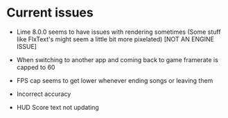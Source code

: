 # Current issues

- Lime 8.0.0 seems to have issues with rendering sometimes (Some stuff like FlxText's might seem a little bit more pixelated) [NOT AN ENGINE ISSUE]

- When switching to another app and coming back to game framerate is capped to 60

- FPS cap seems to get lower whenever ending songs or leaving them

- Incorrect accuracy

- HUD Score text not updating